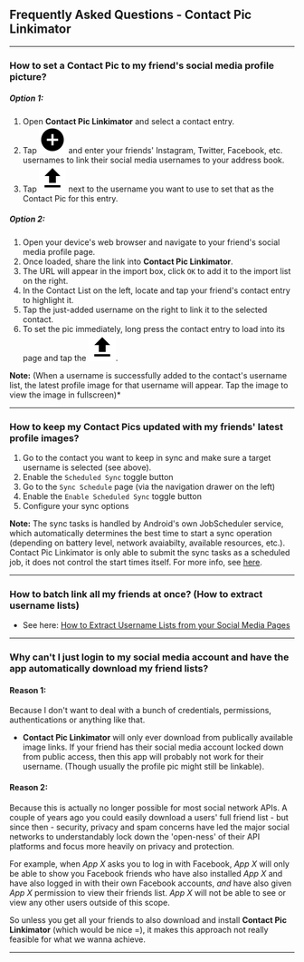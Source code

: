 ## Frequently Asked Questions - Contact Pic Linkimator

---

### How to set a Contact Pic to my friend's social media profile picture?

##### Option 1:
1. Open **Contact Pic Linkimator** and select a contact entry.
1. Tap ![the Add button](ic_add_circle_black_24px.svg) and enter your friends' Instagram, Twitter, Facebook, etc. usernames to link their social media usernames to your address book.
1. Tap ![the Up Arrow button](ic_file_upload_black_24px.svg) next to the username you want to use to set that as the Contact Pic for this entry.

##### Option 2:
1. Open your device's web browser and navigate to your friend's social media profile page.
1. Once loaded, share the link into **Contact Pic Linkimator**.
1. The URL will appear in the import box, click `OK` to add it to the import list on the right.
1. In the Contact List on the left, locate and tap your friend's contact entry to highlight it.
1. Tap the just-added username on the right to link it to the selected contact.
1. To set the pic immediately, long press the contact entry to load into its page and tap the ![the Up Arrow button](ic_file_upload_black_24px.svg).

**Note:** (When a username is successfully added to the contact's username list, the latest profile image for that username will appear. Tap the image to view the image in fullscreen)*

---

### How to keep my Contact Pics updated with my friends' latest profile images?

1. Go to the contact you want to keep in sync and make sure a target username is selected (see above).
1. Enable the `Scheduled Sync` toggle button
1. Go to the `Sync Schedule` page (via the navigation drawer on the left)
1. Enable the `Enable Scheduled Sync` toggle button
1. Configure your sync options

**Note:** The sync tasks is handled by Android's own JobScheduler service, which automatically determines the best time to start a sync operation (depending on battery level, network avaiabilty, available resources, etc.). Contact Pic Linkimator is only able to submit the sync tasks as a scheduled job, it does not control the start times itself. For more info, see [here](https://medium.com/google-developers/scheduling-jobs-like-a-pro-with-jobscheduler-286ef8510129).

---

### How to batch link all my friends at once? (How to extract username lists)
- See here: [How to Extract Username Lists from your Social Media Pages](how_to_extract_username_lists)

---

### Why can't I just login to my social media account and have the app automatically download my friend lists?

#### Reason 1:
Because I don't want to deal with a bunch of credentials, permissions, authentications or anything like that.
  - **Contact Pic Linkimator** will only ever download from publically available image links. If your friend has their social media account locked down from public access, then this app will probably not work for their username. (Though usually the profile pic might still be linkable).

#### Reason 2:
Because this is actually no longer possible for most social network APIs. A couple of years ago you could easily download a users' full friend list - but since then - security, privacy and spam concerns have led the major social networks to understandably lock down the 'open-ness' of their API platforms and focus more heavily on privacy and protection. 

For example, when *App X* asks you to log in with Facebook, *App X* will only be able to show you Facebook friends who have also installed *App X* and have also logged in with their own Facebook accounts, *and* have also given *App X* permission to view their friends list. *App X* will not be able to see or view any other users outside of this scope.

So unless you get all your friends to also download and install **Contact Pic Linkimator** (which would be nice =), it makes this approach not really feasible for what we wanna achieve.

---
